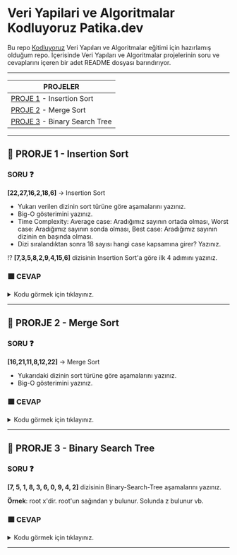 # Veri Yapilari ve Algoritmalar Kodluyoruz Patika.dev   

Bu repo [Kodluyoruz](Kodluyoruz.org) Veri Yapıları ve Algoritmalar eğitimi için hazırlamış olduğum repo. İçerisinde Veri Yapıları ve Algoritmalar projelerinin soru ve cevaplarını içeren bir adet README dosyası barındırıyor.

----------------------------------------------------------------------------------------------------------------------------------------------------------------------------------

| PROJELER |
|-----|
| [PROJE 1](https://github.com/Ramedeus/Veri_Yapilari_ve_Algoritmalar_Kodluyoruz_Patika.dev/blob/main/README.md#open_book-prorje-1--insertion-sort) - Insertion Sort |
| [PROJE 2](https://github.com/Ramedeus/Veri_Yapilari_ve_Algoritmalar_Kodluyoruz_Patika.dev/blob/main/README.md#open_book-prorje-2--merge-sort) - Merge Sort|
| [PROJE 3](https://github.com/Ramedeus/Veri_Yapilari_ve_Algoritmalar_Kodluyoruz_Patika.dev/blob/main/README.md#open_book-prorje-3--binary-search-tree) - Binary Search Tree|

----------------------------------------------------------------------------------------------------------------------------------------------------------------------------------

## :open_book: PRORJE 1	- Insertion Sort

### SORU :question:
**[22,27,16,2,18,6]** -> Insertion Sort

- Yukarı verilen dizinin sort türüne göre aşamalarını yazınız.   
- Big-O gösterimini yazınız.   
- Time Complexity: 
Average case: Aradığımız sayının ortada olması,
Worst case: Aradığımız sayının sonda olması, 
Best case: Aradığımız sayının dizinin en başında olması.   
- Dizi sıralandıktan sonra 18 sayısı hangi case kapsamına girer? Yazınız.

:interrobang: **[7,3,5,8,2,9,4,15,6]** dizisinin Insertion Sort'a göre ilk 4 adımını yazınız.

### :green_square: CEVAP

<details>
<summary>Kodu görmek için tıklayınız.</summary>
  
```java
- [22,27,16,2,18,6] -> Insertion Sort 

n1. [22,27,16,2,18,6]
n2. [2,27,16,22,18,6] 
n3. [2,6,16,22,18,27] 
n4. [2,6,16,18,22,27] 

- Big-O gösterimini yazınız.
 O(n²)
  
 - Time Complexity: 
 Avarage case: 16,18
 Worth case: 27
 Best case: 2
  
 - Average Case: 18 
  
 - [7,3,5,8,2,9,4,15,6] dizisinin Insertion Sort'a göre ilk 4 adımını yazınız.
 
 n1. [7,3,5,8,2,9,4,15,6] 
 n2. [2,3,5,8,7,9,4,15,6] 
 n3. [2,3,4,8,7,9,5,15,6] 
 n4. [2,3,4,5,7,9,8,15,6] 
```
</details>

----------------------------------------------------------------------------------------------------------------------------------------------------------------------------------



## :open_book: PRORJE 2	- Merge Sort

### SORU :question:
**[16,21,11,8,12,22]** -> Merge Sort

- Yukarıdaki dizinin sort türüne göre aşamalarını yazınız.  
- Big-O gösterimini yazınız.   

### :green_square: CEVAP

<details>
<summary>Kodu görmek için tıklayınız.</summary>
  
```java
    [16,21,11,8,12,22]
      |             |
 [16,21,11]      [8,12,22]
      |             |  
[16][21,11]      [8,12][22]
      |             |  
[16][21][11]     [8][12][22]   
      |             |  
[16] [11,21]     [8,12] [22]
      |             |  
 [11,16,21]      [8,12,22]
      |             |  
    [8,11,12,16,21,22]
     
    

Big-O gösterimi
n = 2^x
logn = x
O(nlogn) 
```
</details>

----------------------------------------------------------------------------------------------------------------------------------------------------------------------------------



## :open_book: PRORJE 3	- Binary Search Tree

### SORU :question:
**[7, 5, 1, 8, 3, 6, 0, 9, 4, 2]** dizisinin Binary-Search-Tree aşamalarını yazınız.

**Örnek**: root x'dir. root'un sağından y bulunur. Solunda z bulunur vb.  

### :green_square: CEVAP

<details>
<summary>Kodu görmek için tıklayınız.</summary>
  
```java
[0,1,2,3,4,5,6,7,8,9]
root değeri = 4 

                  4
                  |
    -----------------------------
    |                           |  
    2                           7
---------                   ---------
|       |                   |       |
1       3                   6       8
|                           |       |
0                           5       9
      

" 7 root değerinden büyüktür sağında yer alır "
" 2 root değerinden küçüktür solunda yer alır "
```
</details>

----------------------------------------------------------------------------------------------------------------------------------------------------------------------------------
